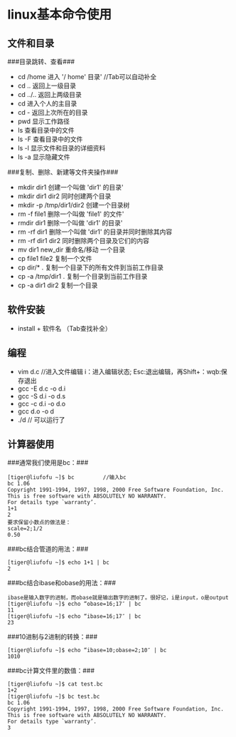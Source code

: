 linux基本命令使用
======
文件和目录
------
###目录跳转、查看###
*    cd /home 进入 '/ home' 目录'     //Tab可以自动补全
*    cd .. 返回上一级目录
*    cd ../.. 返回上两级目录 
*    cd 进入个人的主目录 
*    cd - 返回上次所在的目录 
*    pwd 显示工作路径 
*    ls 查看目录中的文件 
*    ls -F 查看目录中的文件 
*    ls -l 显示文件和目录的详细资料 
*    ls -a 显示隐藏文件 


###复制、删除、新建等文件夹操作###
*    mkdir dir1 创建一个叫做 'dir1' 的目录' 
*    mkdir dir1 dir2 同时创建两个目录 
*    mkdir -p /tmp/dir1/dir2 创建一个目录树 
*    rm -f file1 删除一个叫做 'file1' 的文件' 
*    rmdir dir1 删除一个叫做 'dir1' 的目录' 
*    rm -rf dir1 删除一个叫做 'dir1' 的目录并同时删除其内容 
*    rm -rf dir1 dir2 同时删除两个目录及它们的内容 
*    mv dir1 new_dir 重命名/移动 一个目录 
*    cp file1 file2 复制一个文件 
*    cp dir/* . 复制一个目录下的所有文件到当前工作目录 
*    cp -a /tmp/dir1 . 复制一个目录到当前工作目录 
*    cp -a dir1 dir2 复制一个目录 


软件安装
------
*    install + 软件名 （Tab查找补全）


编程
------
*    vim d.c     //进入文件编辑 i：进入编辑状态; Esc:退出编辑，再Shift+：wqb:保存退出
*    gcc -E d.c -o d.i
*    gcc -S d.i -o d.s
*    gcc -c d.i -o d.o
*    gcc d.o -o d
*    ./d          //  可以运行了


计算器使用
------

###通常我们使用是bc：###

    [tiger@liufofu ~]$ bc         //输入bc
    bc 1.06
    Copyright 1991-1994, 1997, 1998, 2000 Free Software Foundation, Inc.
    This is free software with ABSOLUTELY NO WARRANTY.
    For details type `warranty’.
    1+1
    2
    要求保留小数点的做法是：
    scale=2;1/2
    0.50

###bc结合管道的用法：###

    [tiger@liufofu ~]$ echo 1+1 | bc
    2

###bc结合ibase和obase的用法：###

    ibase是输入数字的进制，而obase就是输出数字的进制了。很好记，i是input，o是output
    [tiger@liufofu ~]$ echo “obase=16;17″ | bc
    11
    [tiger@liufofu ~]$ echo “ibase=16;17″ | bc
    23

###10进制与2进制的转换：###

    [tiger@liufofu ~]$ echo “ibase=10;obase=2;10″ | bc
    1010

###bc计算文件里的数值：###

    [tiger@liufofu ~]$ cat test.bc
    1+2
    [tiger@liufofu ~]$ bc test.bc
    bc 1.06
    Copyright 1991-1994, 1997, 1998, 2000 Free Software Foundation, Inc.
    This is free software with ABSOLUTELY NO WARRANTY.
    For details type `warranty’.
    3
